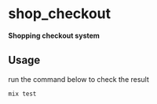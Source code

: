 # shop_checkout

**Shopping checkout system**

## Usage

run the command below to check the result

    mix test



